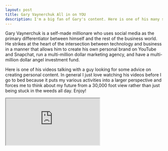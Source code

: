 ```yaml
---
layout: post
title: Gary Vaynerchuk All in on YOU
description: I'm a big fan of Gary's content. Here is one of his many solid YouTube clips.
---
```


Gary Vaynerchuk is a self-made millionare who uses social media as the primary differentiator between himself and the rest of the business world. He strikes at the heart of the intersection between technology and business in a manner that allows him to create his own personal brand on YouTube and Snapchat, run a multi-million dollar marketing agency, and have a multi-million dollar angel investment fund.

Here is one of his videos talking with a guy looking for some advice on creating personal content. In general I just love watching his videos before I go to bed because it puts my various activities into a larger perspective and forces me to think about my future from a 30,000 foot view rather than just being stuck in the weeds all day. Enjoy!


<div class="vid_iframe">
    <iframe src="https://www.youtube.com/embed/HwXsFPZp3fQ" allowfullscreen></iframe>
</div>